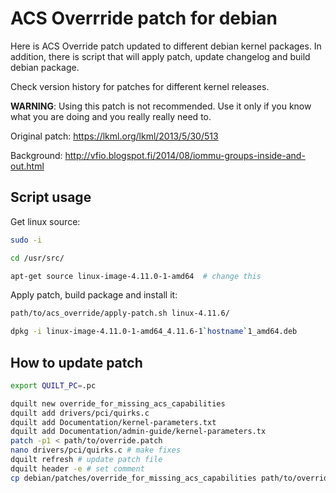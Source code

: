 ACS Overrride patch for debian
==============================

Here is ACS Override patch updated to different debian kernel packages.
In addition, there is script that will apply patch, update changelog and build debian package.

Check version history for patches for different kernel releases.

**WARNING**: Using this patch is not recommended. Use it only if you know what you are doing and you really really need to.

Original patch: https://lkml.org/lkml/2013/5/30/513

Background: http://vfio.blogspot.fi/2014/08/iommu-groups-inside-and-out.html

Script usage
------------

Get linux source:

```sh
sudo -i

cd /usr/src/

apt-get source linux-image-4.11.0-1-amd64  # change this
```

Apply patch, build package and install it:

```sh
path/to/acs_override/apply-patch.sh linux-4.11.6/

dpkg -i linux-image-4.11.0-1-amd64_4.11.6-1`hostname`1_amd64.deb
```

How to update patch
-------------------

```sh
export QUILT_PC=.pc

dquilt new override_for_missing_acs_capabilities
dquilt add drivers/pci/quirks.c 
dquilt add Documentation/kernel-parameters.txt 
dquilt add Documentation/admin-guide/kernel-parameters.tx
patch -p1 < path/to/override.patch 
nano drivers/pci/quirks.c # make fixes
dquilt refresh # update patch file
dquilt header -e # set comment
cp debian/patches/override_for_missing_acs_capabilities path/to/override.patch
```
